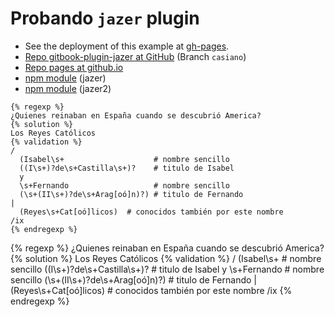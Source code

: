 # Probando `jazer` plugin

* See the deployment of this example at [gh-pages](http://ull-esit-gradoii-tfg.github.io/regexp-gbp/).
* [Repo gitbook-plugin-jazer at GitHub](https://github.com/sokartema/gitbook-plugin-jazer/tree/casiano) (Branch `casiano`)
* [Repo pages at github.io](http://sokartema.github.io/gitbook-plugin-jazer)
* [npm module](https://www.npmjs.com/package/gitbook-plugin-jazer) (jazer)
* [npm module](https://www.npmjs.com/package/gitbook-plugin-jazer2) (jazer2)

```
{% regexp %}
¿Quienes reinaban en España cuando se descubrió America?
{% solution %}
Los Reyes Católicos
{% validation %}
/
  (Isabel\s+                    # nombre sencillo
  ((I\s+)?de\s+Castilla\s+)?    # titulo de Isabel
  y
  \s+Fernando                   # nombre sencillo
  (\s+(II\s+)?de\s+Arag[oó]n)?) # titulo de Fernando
|
  (Reyes\s+Cat[oó]licos)  # conocidos también por este nombre
/ix
{% endregexp %}
```


{% regexp %}
¿Quienes reinaban en España cuando se descubrió America?
{% solution %}
Los Reyes Católicos
{% validation %}
/
  (Isabel\s+                    # nombre sencillo
  ((I\s+)?de\s+Castilla\s+)?    # titulo de Isabel
  y
  \s+Fernando                   # nombre sencillo
  (\s+(II\s+)?de\s+Arag[oó]n)?) # titulo de Fernando
|
  (Reyes\s+Cat[oó]licos)  # conocidos también por este nombre
/ix
{% endregexp %}


